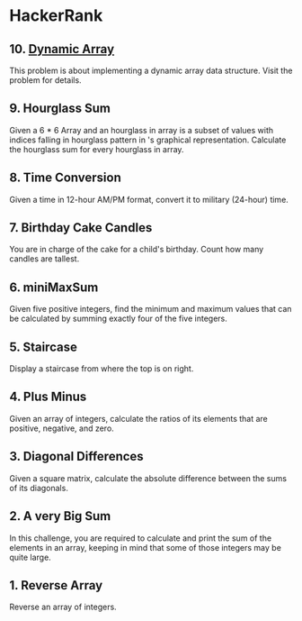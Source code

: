 # HackerRank
## 10. [Dynamic Array](https://www.hackerrank.com/challenges/dynamic-array/)
This problem is about implementing a dynamic array data structure. Visit the problem for details.
## 9. Hourglass Sum
Given a 6 * 6 Array and an hourglass in array is a subset of values with indices falling in hourglass pattern in 's graphical representation. Calculate the hourglass sum for every hourglass in array.
## 8. Time Conversion
Given a time in 12-hour AM/PM format, convert it to military (24-hour) time. 
## 7. Birthday Cake Candles
You are in charge of the cake for a child's birthday. Count how many candles are tallest.
## 6. miniMaxSum
Given five positive integers, find the minimum and maximum values that can be calculated by summing exactly four of the five integers.
## 5. Staircase
Display a staircase from where the top is on right.
## 4. Plus Minus
Given an array of integers, calculate the ratios of its elements that are positive, negative, and zero.
## 3. Diagonal Differences
Given a square matrix, calculate the absolute difference between the sums of its diagonals. 
## 2. A very Big Sum
In this challenge, you are required to calculate and print the sum of the elements in an array, keeping in mind that some of those integers may be quite large.
## 1. Reverse Array
Reverse an array of integers. 